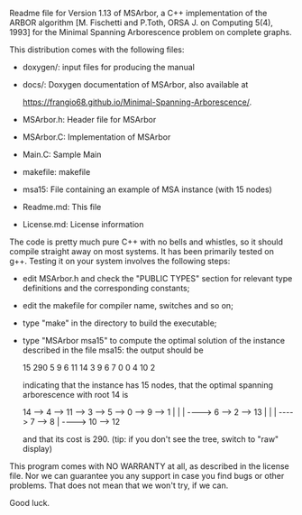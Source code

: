 Readme file for Version 1.13 of MSArbor, a C++ implementation of the ARBOR
algorithm [M. Fischetti and P.Toth, ORSA J. on Computing 5(4), 1993] for the
Minimal Spanning Arborescence problem on complete graphs.

This distribution comes with the following files:

- doxygen/:   input files for producing the manual

- docs/:      Doxygen documentation of MSArbor, also available at

   https://frangio68.github.io/Minimal-Spanning-Arborescence/. 

- MSArbor.h:  Header file for MSArbor

- MSArbor.C:  Implementation of MSArbor

- Main.C:     Sample Main

- makefile:   makefile

- msa15:      File containing an example of MSA instance (with 15 nodes)

- Readme.md:  This file

- License.md: License information

The code is pretty much pure C++ with no bells and whistles, so it should
compile straight away on most systems. It has been primarily tested on g++.
Testing it on your system involves the following steps:

- edit MSArbor.h and check the "PUBLIC TYPES" section for relevant type
  definitions and the corresponding constants;

- edit the makefile for compiler name, switches and so on;

- type "make" in the directory to build the executable;

- type "MSArbor msa15" to compute the optimal solution of the instance
  described in the file msa15: the output should be
  
  15	  290
  5 9 6 11 14 3 9 6 7 0 0 4 10 2 
  
  indicating that the instance has 15 nodes, that the optimal spanning
  arborescence with root 14 is
  
  14 --> 4 --> 11 --> 3 --> 5 --> 0 -->  9 --> 1
                                  |      |
                                  |      ----> 6 --> 2 --> 13
                                  |            |
                                  |            ----> 7 -->  8
                                  |
                                  ----> 10 --> 12
  
  and that its cost is 290.
  (tip: if you don't see the tree, switch to "raw" display)

This program comes with NO WARRANTY at all, as described in the license file.
Nor we can guarantee you any support in case you find bugs or other problems.
That does not mean that we won't try, if we can.

Good luck.
